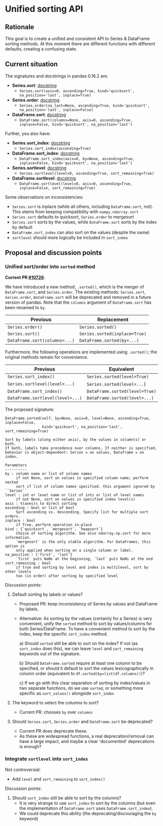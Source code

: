 Unified sorting API
===================

Rationale
---------

This goal is to create a unified and consistent API to Series & DataFrame sorting methods. At this moment there are different functions with different defaults, creating a confusing state.


Current situation
-----------------

The signatures and docstrings in pandas 0.16.2 are:

* **Series.sort**: [docstring](http://pandas.pydata.org/pandas-docs/version/0.16.2/generated/pandas.Series.sort.html)
  * ``Series.sort(axis=0, ascending=True, kind='quicksort', na_position='last', inplace=True)``
* **Series.order**: [docstring](http://pandas.pydata.org/pandas-docs/version/0.16.2/generated/pandas.Series.order.html)
  * ``Series.order(na_last=None, ascending=True, kind='quicksort', na_position='last', inplace=False)``
* **DataFrame.sort**: [docstring](http://pandas.pydata.org/pandas-docs/version/0.16.2/generated/pandas.DataFrame.sort.html)
  * ``DataFrame.sort(columns=None, axis=0, ascending=True, inplace=False, kind='quicksort', na_position='last')``

Further, you also have:

* **Series.sort_index**: [docstring](http://pandas.pydata.org/pandas-docs/version/0.16.2/generated/pandas.Series.sort_index.html)
  * ``Series.sort_index(ascending=True)``
* **DataFrame.sort_index**: [docstring](http://pandas.pydata.org/pandas-docs/version/0.16.2/generated/pandas.DataFrame.sort_index.html)
  * ``DataFrame.sort_index(axis=0, by=None, ascending=True, inplace=False, kind='quicksort', na_position='last')``
* **Series.sortlevel**: [docstring](http://pandas.pydata.org/pandas-docs/version/0.16.2/generated/pandas.Series.sortlevel.html)
  * ``Series.sortlevel(level=0, ascending=True, sort_remaining=True)``
* **DataFrame.sortlevel**: [docstring](http://pandas.pydata.org/pandas-docs/version/0.16.2/generated/pandas.DataFrame.sortlevel.html)
  * ``DataFrame.sortlevel(level=0, axis=0, ascending=True, inplace=False, sort_remaining=True)``

Some observations on inconsistencies:

* ``Series.sort`` is inplace (while all others, including ``DataFrame.sort``, not). This stems from keeping
  compatibility with `numpy.ndarray.sort`
* ``Series.sort`` defaults to quicksort, ``Series.order`` to mergesort
* ``Series.sort`` sorts by the values, while ``DataFrame.sort`` sorts by the index by default
* ``DataFrame.sort_index`` can also sort on the values (despite the name)
* ``sortlevel`` should more logically be included in ``sort_index``

Proposal and discussion points
------------------------------


### Unified sort/order into ``sorted`` method

**Current PR [#10726](https://github.com/pydata/pandas/pull/10726)**:

We have introduced a new method, ``.sorted()``, which is the merger of ``DataFrame.sort``, and ``Series.order``.
The existing methods: ``Series.sort``, ``Series.order``, ``DataFrame.sort`` will be deprecated and removed in a
future version of pandas. Note that the ``columns`` argument of ``DataFrame.sort`` has been renamed to ``by``.


Previous                        |   Replacement
------------------------------  |   -------------------------------
``Series.order()``              |   ``Series.sorted()``
``Series.sort()``               |   ``Series.sorted(inplace=True)``
``DataFrame.sort(columns=...)`` |   ``DataFrame.sorted(by=...)``

Furthermore, the following operations are implemented using ``.sorted()``; the original methods remain for convenience.

Previous                        |   Equivalent
------------------------------  |   -------------------------------
``Series.sort_index()``         |   ``Series.sorted(level=True)``
``Series.sortlevel(level=...)`` |   ``Series.sorted(level=...``)
``DataFrame.sort_index()``      |   ``DataFrame.sorted(level=True)``
``DataFrame.sortlevel(level=...)`` | ``DataFrame.sorted(level=...)``

The proposed signature:

```
DataFrame.sorted(self, by=None, axis=0, level=None, ascending=True, inplace=False,
                 kind='quicksort', na_position='last', sort_remaining=True)

Sort by labels (along either axis), by the values in column(s) or both.
If both, labels take precedence over columns. If neither is specified,
behavior is object-dependent: Series = on values, Dataframe = on index.

Parameters
----------
by : column name or list of column names
     if not None, sort on values in specified column name; perform nested
     sort if list of column names specified. this argument ignored by ``Series``
level : int or level name or list of ints or list of level names
     if not None, sort on values in specified index level(s)
axis : %(axes)s to direct sorting
ascending : bool or list of bool
     Sort ascending vs. descending. Specify list for multiple sort orders.
inplace : bool
     if True, perform operation in-place
kind : {`quicksort`, `mergesort`, `heapsort`}
     Choice of sorting algorithm. See also ndarray.np.sort for more information.
     `mergesort` is the only stable algorithm. For DataFrames, this option is
     only applied when sorting on a single column or label.
na_position : {'first', 'last'}
     `first` puts NaNs at the beginning, `last` puts NaNs at the end
sort_remaining : bool
     if true and sorting by level and index is multilevel, sort by other levels
     too (in order) after sorting by specified level
```

Discussion points:

1. Default sorting by labels or values?
   * Proposed PR: keep inconsistency of Series by values and DataFrame by labels.
   * Alternative: As sorting by the values (certainly for a Series) is very convenient, unify the `sorted` method to sort by values/columns for both Series/DataFrame. To have a convenient method to sort by the index, keep the specific `sort_index` method.

     a) Should ``sorted`` still be able to sort on the index? If not (as ``sort_index`` does this), we can leave ``level`` and ``sort_remaining`` keywords out of the signature.

     b) Should ``DataFrame.sorted`` require at least one column to be specified, or should it default to sort the values lexicographically in column order (equivalent to ``df.sorted(by=list(df.columns))``)?

     c) If we go with this clear separation of sorting by index/values in two separate functions, do we use ``sorted``, or something more specific as ``sort_values()`` alongside ``sort_index``

2. The keyword to select the columns to sort?
   * Current PR: chooses `by` over `columns`

3. Should ``Series.sort``, ``Series.order`` and ``DataFrame.sort`` be deprecated?
   * Current PR does deprecate these.
   * As these are widespread functions, a real deprecation/removal can have a large impact, and maybe a clear 'documented' deprecations is enough?

### Integrate ``sortlevel`` into ``sort_index``

Not controversial:

* Add ``level`` and ``sort_remaining`` to ``sort_index()``

Discussion points:

1. Should ``sort_index`` still be able to sort by the columns?
   * It is very strange to use ``sort_index`` to sort by the columns (but even the implementation of ``DataFrame.sort`` uses ``DataFrame.sort_index``).
   * We could deprecate this ability (the deprecating/discouraging the ``by`` keyword)
